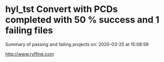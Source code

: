 # hyl_tst Convert with PCDs completed with 50 % success and 1 failing files

Summary of passing and failing projects on: 2020-03-25 at 15:08:59

http://www.ryffine.com
